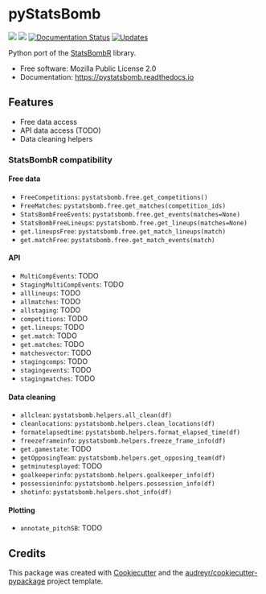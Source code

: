 pyStatsBomb
===========


[![](https://img.shields.io/pypi/v/pystatsbomb.svg)](https://pypi.python.org/pypi/pystatsbomb)
[![](https://img.shields.io/travis/ElSaico/pyStatsBomb.svg)](https://travis-ci.org/ElSaico/pyStatsBomb)
[![Documentation Status](https://readthedocs.org/projects/pystatsbomb/badge/?version=latest)](https://pystatsbomb.readthedocs.io/en/latest/?badge=latest)
[![Updates](https://pyup.io/repos/github/ElSaico/pyStatsBomb/shield.svg)](https://pyup.io/repos/github/ElSaico/pyStatsBomb/)


Python port of the [StatsBombR](https://github.com/StatsBomb/StatsBombR) library.


* Free software: Mozilla Public License 2.0
* Documentation: https://pystatsbomb.readthedocs.io


Features
--------

* Free data access
* API data access (TODO)
* Data cleaning helpers

### StatsBombR compatibility

#### Free data

* `FreeCompetitions`: `pystatsbomb.free.get_competitions()`
* `FreeMatches`: `pystatsbomb.free.get_matches(competition_ids)`
* `StatsBombFreeEvents`: `pystatsbomb.free.get_events(matches=None)`
* `StatsBombFreeLineups`: `pystatsbomb.free.get_lineups(matches=None)`
* `get.lineupsFree`: `pystatsbomb.free.get_match_lineups(match)`
* `get.matchFree`: `pystatsbomb.free.get_match_events(match)`

#### API

* `MultiCompEvents`: TODO
* `StagingMultiCompEvents`: TODO
* `alllineups`: TODO
* `allmatches`: TODO
* `allstaging`: TODO
* `competitions`: TODO
* `get.lineups`: TODO
* `get.match`: TODO
* `get.matches`: TODO
* `matchesvector`: TODO
* `stagingcomps`: TODO
* `stagingevents`: TODO
* `stagingmatches`: TODO

#### Data cleaning

* `allclean`: `pystatsbomb.helpers.all_clean(df)`
* `cleanlocations`: `pystatsbomb.helpers.clean_locations(df)`
* `formatelapsedtime`: `pystatsbomb.helpers.format_elapsed_time(df)`
* `freezeframeinfo`: `pystatsbomb.helpers.freeze_frame_info(df)`
* `get.gamestate`: TODO
* `getOpposingTeam`: `pystatsbomb.helpers.get_opposing_team(df)`
* `getminutesplayed`: TODO
* `goalkeeperinfo`: `pystatsbomb.helpers.goalkeeper_info(df)`
* `possessioninfo`: `pystatsbomb.helpers.possession_info(df)`
* `shotinfo`: `pystatsbomb.helpers.shot_info(df)`

#### Plotting

* `annotate_pitchSB`: TODO

Credits
-------

This package was created with [Cookiecutter](https://github.com/audreyr/cookiecutter) and the [audreyr/cookiecutter-pypackage](https://github.com/audreyr/cookiecutter-pypackage) project template.
